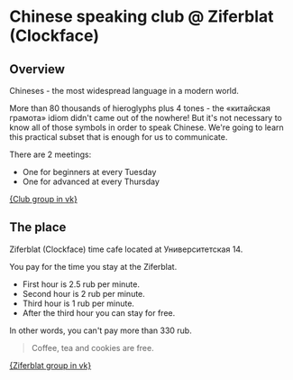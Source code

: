 # Chinese speaking club @ Ziferblat (Clockface)

## Overview

Chineses - the most widespread language in a modern world.

More than 80 thousands of hieroglyphs plus 4 tones - the «китайская грамота» idiom
didn't came out of the nowhere! But it's not necessary to know all of those symbols
in order to speak Chinese. We're going to learn this practical subset that is
enough for us to communicate.

There are 2 meetings:
* One for beginners at every Tuesday
* One for advanced at every Thursday

[{Club group in vk}](https://vk.com/event169932534)

## The place

Ziferblat (Clockface) time cafe located at Университетская 14.

You pay for the time you stay at the Ziferblat.

* First hour is 2.5 rub per minute.
* Second hour is 2 rub per minute.
* Third hour is 1 rub per minute.
* After the third hour you can stay for free.

In other words, you can't pay more than 330 rub.

> Coffee, tea and cookies are free.

[{Ziferblat group in vk}](https://vk.com/clockfacekzn)
